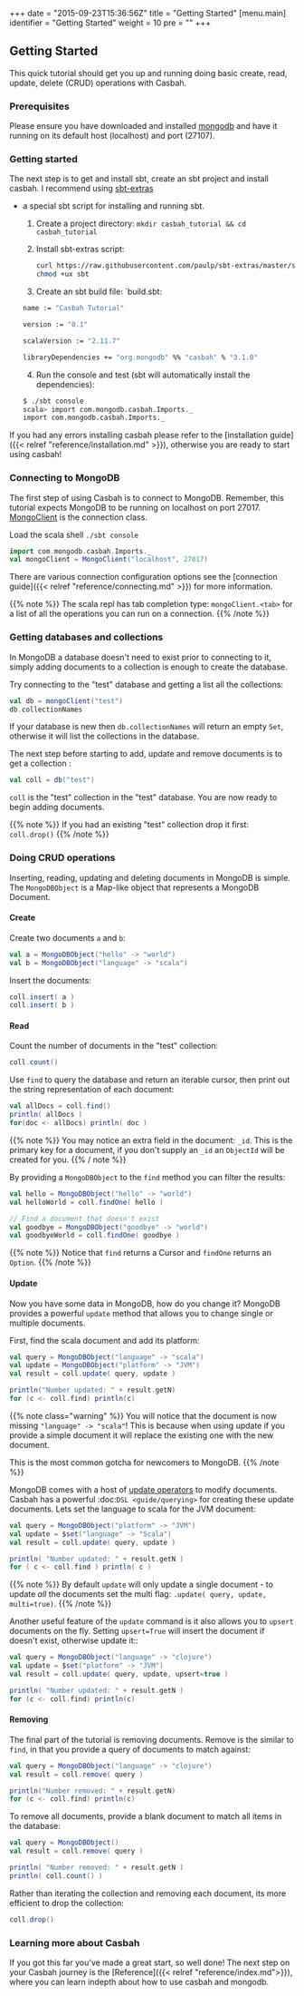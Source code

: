 +++
date = "2015-09-23T15:36:56Z"
title = "Getting Started"
[menu.main]
  identifier = "Getting Started"
  weight = 10
  pre = "<i class='fa fa-road'></i>"
+++

## Getting Started

This quick tutorial should get you up and running doing basic create, read,
update, delete (CRUD) operations with Casbah.

### Prerequisites

Please ensure you have downloaded and installed
[mongodb](http://docs.mongodb.org/manual/installation/) and have it running on
its default host (localhost) and port (27107).

### Getting started

The next step is to get and install sbt, create an sbt project and install
casbah.  I recommend using [sbt-extras](https://github.com/paulp/sbt-extras)
- a special sbt script for installing and running sbt.

  1. Create a project directory: `mkdir casbah_tutorial && cd casbah_tutorial`
  2. Install sbt-extras script:

      ~~~bash
      curl https://raw.githubusercontent.com/paulp/sbt-extras/master/sbt > sbt
      chmod +ux sbt
      ~~~

  3. Create an sbt build file: `build.sbt:

    ~~~bash
    name := "Casbah Tutorial"

    version := "0.1"

    scalaVersion := "2.11.7"

    libraryDependencies += "org.mongodb" %% "casbah" % "3.1.0"
    ~~~

  4. Run the console and test (sbt will automatically install the dependencies):

    ~~~bash
    $ ./sbt console
    scala> import com.mongodb.casbah.Imports._
    import com.mongodb.casbah.Imports._
    ~~~

If you had any errors installing casbah please refer to the
[installation guide]({{< relref "reference/installation.md" >}}), otherwise you
are ready to start using casbah!

### Connecting to MongoDB

The first step of using Casbah is to connect to MongoDB.  Remember, this
tutorial expects MongoDB to be running on localhost on port 27017.
[MongoClient](http://mongodb.github.io/casbah/api/#com.mongodb.casbah.MongoClient) is the connection class.


Load the scala shell `./sbt console`

~~~scala
import com.mongodb.casbah.Imports._
val mongoClient = MongoClient("localhost", 27017)
~~~

There are various connection configuration options see the
[connection guide]({{< relref "reference/connecting.md" >}}) for more information.

{{% note %}}
 The scala repl has tab completion type: `mongoClient.<tab>` for a list of all
 the operations you can run on a connection.
{{% /note %}}

### Getting databases and collections

In MongoDB a database doesn't need to exist prior to connecting to it, simply
adding  documents to a collection is enough to create the database.

Try connecting to the "test" database and getting a list all the collections:

~~~scala
val db = mongoClient("test")
db.collectionNames
~~~

If your database is new then `db.collectionNames` will return an empty `Set`,
otherwise it will list the collections in the database.

The next step before starting to add, update and remove documents is to get a
collection :

~~~scala
val coll = db("test")
~~~

`coll` is the "test" collection in the "test" database. You are now ready to
begin adding documents.

{{% note %}}
If you had an existing "test" collection drop it first: `coll.drop()`
{{% /note %}}

### Doing CRUD operations

Inserting, reading, updating and deleting documents in MongoDB is simple.
The `MongoDBObject` is a Map-like object that represents a MongoDB Document.

#### Create

Create two documents `a` and `b`:

~~~scala
val a = MongoDBObject("hello" -> "world")
val b = MongoDBObject("language" -> "scala")
~~~

Insert the documents:

~~~scala
coll.insert( a )
coll.insert( b )
~~~

#### Read

Count the number of documents in the "test" collection:

~~~scala
coll.count()
~~~

Use `find` to query the database and return an iterable cursor, then print
out the string representation of each document:

~~~scala
val allDocs = coll.find()
println( allDocs )
for(doc <- allDocs) println( doc )
~~~

{{% note %}}
You may notice an extra field in the document: `_id`. This is the primary key
for a document, if you don't supply an `_id` an `ObjectId` will be created for
you.
{{% / note %}}

By providing a `MongoDBObject` to the `find` method you can filter the
results:

~~~scala
val hello = MongoDBObject("hello" -> "world")
val helloWorld = coll.findOne( hello )

// Find a document that doesn't exist
val goodbye = MongoDBObject("goodbye" -> "world")
val goodbyeWorld = coll.findOne( goodbye )
~~~

{{% note %}}
Notice that `find` returns a Cursor and `findOne` returns an `Option`.
{{% /note %}}

#### Update

Now you have some data in MongoDB, how do you change it?  MongoDB provides a
powerful `update` method that allows you to change single or multiple
documents.

First, find the scala document and add its platform:

~~~scala
val query = MongoDBObject("language" -> "scala")
val update = MongoDBObject("platform" -> "JVM")
val result = coll.update( query, update )

println("Number updated: " + result.getN)
for (c <- coll.find) println(c)
~~~

{{% note class="warning" %}}
You will notice that the document is now missing `"language" -> "scala"`! This is because when using update if you provide a simple document it will replace the existing one with the new document.

This is the most common gotcha for newcomers to MongoDB.
{{% /note %}}

MongoDB comes with a host of
[update operators](http://docs.mongodb.org/manual/core/update/#crud-update-operators)
to modify documents.  Casbah has a powerful :doc:`DSL <guide/querying>` for
creating these update documents. Lets set the language to scala for the JVM document:

~~~scala
val query = MongoDBObject("platform" -> "JVM")
val update = $set("language" -> "Scala")
val result = coll.update( query, update )

println( "Number updated: " + result.getN )
for ( c <- coll.find ) println( c )
~~~

{{% note %}}
By default `update` will only update a single document - to update
*all* the documents set the multi flag: `.update( query, update, multi=true)`.
{{% /note %}}

Another useful feature of the `update` command is it also allows you to
`upsert` documents on the fly.  Setting `upsert=True` will insert the
document if doesn't exist, otherwise update it::

~~~scala
val query = MongoDBObject("language" -> "clojure")
val update = $set("platform" -> "JVM")
val result = coll.update( query, update, upsert=true )

println( "Number updated: " + result.getN )
for (c <- coll.find) println(c)
~~~

#### Removing

The final part of the tutorial is removing documents.  Remove is the similar to
`find`, in that you provide a query of documents to match against:

~~~scala
val query = MongoDBObject("language" -> "clojure")
val result = coll.remove( query )

println("Number removed: " + result.getN)
for (c <- coll.find) println(c)
~~~

To remove all documents, provide a blank document to match all items in the
database:

~~~scala
val query = MongoDBObject()
val result = coll.remove( query )

println( "Number removed: " + result.getN )
println( coll.count() )
~~~

Rather than iterating the collection and removing each document, its more
efficient to drop the collection:

~~~scala
coll.drop()
~~~

### Learning more about Casbah

If you got this far you've made a great start, so well done!  The next step on
your Casbah journey is the [Reference]({{< relref "reference/index.md">}}),
where you can learn indepth about how to use casbah and mongodb.
